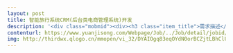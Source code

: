 ```yaml
---                
layout: post       
title: 智能旅行系统CRM(后台类电商管理系统)开发           
description: '<div class="mobmid"><div><h3 class="item_title">需求描述</h3><p>项目简介<br/>智能旅行系统/网站是一款对旅行社提供智能旅游行程规划，一键式采购旅游产品，如行程中酒店，机票的SAAS服务平台。通过智能高效算法结合大数据等技术，为旅行社行程规划提高效率。<br/>基本技术框架<br/>前端：Vue.js, Angular.js. BootStrap<br/>后端：.Net, JAVA<br/>数据库：Sqlserver，MongoDB<br/>基本业务需求<br/>能够实时高效处理客户旅游行程订单<br/>能够查看管理用户（旅行社，及旅游从业人员）基本信息，用户行为，用户订单<br/>能够查看管理后台操作人员,访问权限，绩效等<br/>基本业务量数据统计，后台操作人员绩效统计<br/>附件：下订单业务流程图</p></div><!--info end--></div>'     
contenturl: https://www.yuanjisong.com/Webpage/Job/../Job/detail/jobid/101479      
img: http://thirdwx.qlogo.cn/mmopen/vi_32/DYAIOgq83eqOYdN0orBCZjtLBhClUIbltXSf4ZG6Err5ic2kO8dh0lH3D9iatKY2WRxvx8IRIs7jibpfh1srzxebA/132             
---                 
```

